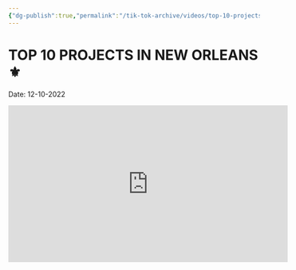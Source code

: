 ```yaml
---
{"dg-publish":true,"permalink":"/tik-tok-archive/videos/top-10-projects-in-new-orleans/"}
---
```



# TOP 10 PROJECTS IN NEW ORLEANS ⚜️
Date: 12-10-2022

<iframe width="560" height="315" src="https://www.youtube.com/embed/T1IYvKayCWI" title="YouTube video player" frameborder="0" allow="accelerometer; autoplay; clipboard-write; encrypted-media; gyroscope; picture-in-picture; web-share" allowfullscreen></iframe>